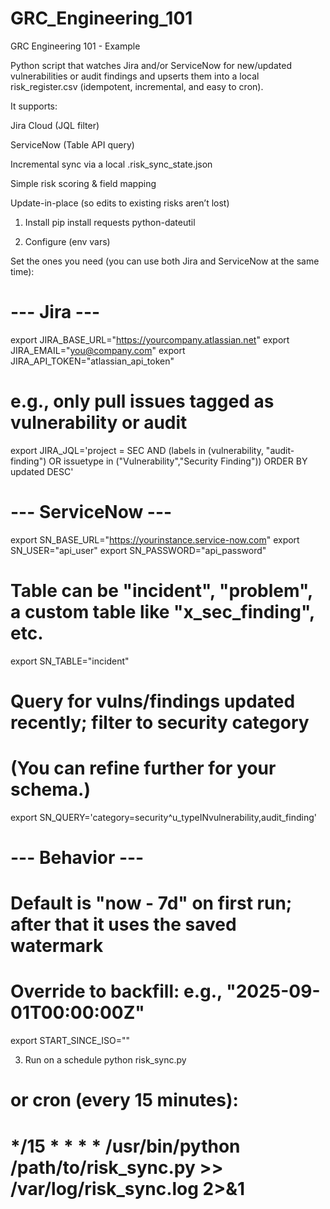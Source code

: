 # GRC_Engineering_101
GRC Engineering 101 - Example

Python script that watches Jira and/or ServiceNow for new/updated vulnerabilities or audit findings and upserts them into a local risk_register.csv (idempotent, incremental, and easy to cron).

It supports:

Jira Cloud (JQL filter)

ServiceNow (Table API query)

Incremental sync via a local .risk_sync_state.json

Simple risk scoring & field mapping

Update-in-place (so edits to existing risks aren’t lost)

1) Install
pip install requests python-dateutil

2) Configure (env vars)

Set the ones you need (you can use both Jira and ServiceNow at the same time):

# --- Jira ---
export JIRA_BASE_URL="https://yourcompany.atlassian.net"
export JIRA_EMAIL="you@company.com"
export JIRA_API_TOKEN="atlassian_api_token"
# e.g., only pull issues tagged as vulnerability or audit
export JIRA_JQL='project = SEC AND (labels in (vulnerability, "audit-finding") OR issuetype in ("Vulnerability","Security Finding")) ORDER BY updated DESC'

# --- ServiceNow ---
export SN_BASE_URL="https://yourinstance.service-now.com"
export SN_USER="api_user"
export SN_PASSWORD="api_password"
# Table can be "incident", "problem", a custom table like "x_sec_finding", etc.
export SN_TABLE="incident"
# Query for vulns/findings updated recently; filter to security category
# (You can refine further for your schema.)
export SN_QUERY='category=security^u_typeINvulnerability,audit_finding'

# --- Behavior ---
# Default is "now - 7d" on first run; after that it uses the saved watermark
# Override to backfill: e.g., "2025-09-01T00:00:00Z"
export START_SINCE_ISO=""

3) Run on a schedule
python risk_sync.py
# or cron (every 15 minutes):
# */15 * * * * /usr/bin/python /path/to/risk_sync.py >> /var/log/risk_sync.log 2>&1
